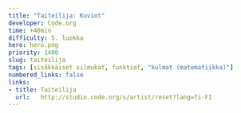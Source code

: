 ```yaml
---
title: "Taiteilija: Kuviot"
developer: Code.org
time: +40min
difficulty: 5. luokka
hero: hero.png
priority: 1400
slug: taiteilija
tags: [sisäkkäiset silmukat, funktiot, "kulmat (matematiikka)"]
numbered_links: false
links:
- title: Taiteilija
  url:   http://studio.code.org/s/artist/reset?lang=fi-FI
---
```

